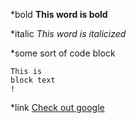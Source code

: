 *bold
**This word is bold**

*italic
*This word is italicized*

*some sort of code block
```
This is
block text
!
```

*link
[Check out google](www.google.com)